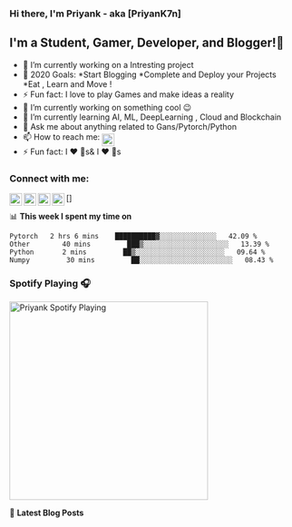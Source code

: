 ### Hi there, I'm Priyank  - aka [PriyanK7n]
## I'm a Student, Gamer, Developer, and Blogger!👋

- 🔭 I’m currently working on a Intresting project
- 🥅 2020 Goals: *Start Blogging 
                 *Complete and Deploy your Projects 
                 *Eat , Learn and Move !
- ⚡ Fun fact: I love to play Games and make ideas a reality
- 🔭 I’m currently working on something cool :wink:
- 🌱 I’m currently learning AI, ML, DeepLearning , Cloud and Blockchain
- 💬 Ask me about anything related to Gans/Pytorch/Python 
- 📫 How to reach me: 
[<img align="middle" alt="PriyanK7n | Twitter" width="22px" src="https://cdn.jsdelivr.net/npm/simple-icons@v3/icons/twitter.svg" />][twitter]
- ⚡ Fun fact: I :heart: :dog:s&
              I :heart: :pizza:s
### Connect with me:             
[<img align="left" alt="PriyanK7n | YouTube" width="22px" src="https://cdn.jsdelivr.net/npm/simple-icons@v3/icons/youtube.svg" />]
[<img align="left" alt="PriyanK7n | Twitter" width="22px" src="https://cdn.jsdelivr.net/npm/simple-icons@v3/icons/twitter.svg" />][twitter]
[<img align="left" alt="PriyanK7n | LinkedIn" width="22px" src="https://cdn.jsdelivr.net/npm/simple-icons@v3/icons/linkedin.svg" />][linkedin]
[<img align="left" alt="PriyanK7n | Instagram" width="22px" src="https://cdn.jsdelivr.net/npm/simple-icons@v3/icons/instagram.svg" />][instagram]

[twitter]: https://twitter.com/PriyanK7n
[youtube]: https://www.youtube.com/channel/UCB57bZrN3qlNyqaA_g-ML6g
[instagram]: https://instagram.com/priyank_negi_awesome
[linkedin]: https://linkedin.com/in/priyank-negi-707019195

📊 **This week I spent my time on**
<!--START_SECTION:waka-->
```text
Pytorch   2 hrs 6 mins    ██████████▓░░░░░░░░░░░░░░   42.09 % 
Other        40 mins         ███▒░░░░░░░░░░░░░░░░░░░░░   13.39 % 
Python       2 mins         ██▒░░░░░░░░░░░░░░░░░░░░░░   09.64 % 
Numpy         30 mins         ██░░░░░░░░░░░░░░░░░░░░░░░   08.43 % 
```
<!--END_SECTION:waka-->

### Spotify Playing 🎧
[<img src="https://now-playing-codestackr.vercel.app/api/spotify-playing" alt="Priyank Spotify Playing" width="350" />](https://open.spotify.com/user/swyqyimdc12jajde4vpwd2x1b)

📕 **Latest Blog Posts**
<!-- BLOG-POST-LIST:START -->

<!-- BLOG-POST-LIST:END -->


